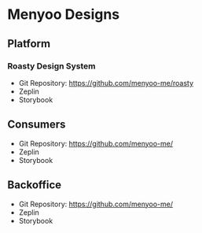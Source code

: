 # Menyoo Designs

## Platform

### Roasty Design System
- Git Repository: https://github.com/menyoo-me/roasty
- Zeplin 
- Storybook

## Consumers
- Git Repository: https://github.com/menyoo-me/
- Zeplin 
- Storybook

## Backoffice
- Git Repository: https://github.com/menyoo-me/
- Zeplin 
- Storybook
